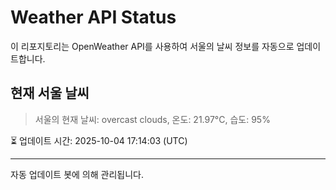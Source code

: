 
# Weather API Status

이 리포지토리는 OpenWeather API를 사용하여 서울의 날씨 정보를 자동으로 업데이트합니다.

## 현재 서울 날씨
> 서울의 현재 날씨: overcast clouds, 온도: 21.97°C, 습도: 95%

⏳ 업데이트 시간: 2025-10-04 17:14:03 (UTC)

---
자동 업데이트 봇에 의해 관리됩니다.
